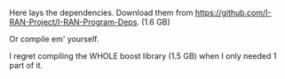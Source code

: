 Here lays the dependencies. Download them from https://github.com/I-RAN-Project/I-RAN-Program-Deps. (1.6 GB)

Or compile em' yourself.

I regret compiling the WHOLE boost library (1.5 GB) when I only needed 1 part of it.